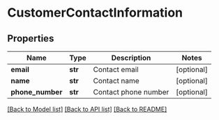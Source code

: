 # CustomerContactInformation

## Properties
Name | Type | Description | Notes
------------ | ------------- | ------------- | -------------
**email** | **str** | Contact email | [optional] 
**name** | **str** | Contact name | [optional] 
**phone_number** | **str** | Contact phone number | [optional] 

[[Back to Model list]](../README.md#documentation-for-models) [[Back to API list]](../README.md#documentation-for-api-endpoints) [[Back to README]](../README.md)


